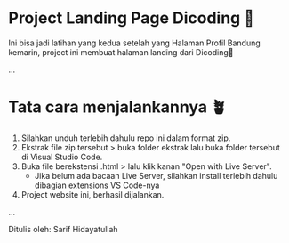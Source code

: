 # Project Landing Page Dicoding 🌱

Ini bisa jadi latihan yang kedua setelah yang Halaman Profil Bandung kemarin, project ini membuat halaman landing dari Dicoding🍷


...

# Tata cara menjalankannya 🪴

1. Silahkan unduh terlebih dahulu repo ini dalam format zip.
2. Ekstrak file zip tersebut > buka folder ekstrak lalu buka folder tersebut di Visual Studio Code.
3. Buka file berekstensi .html > lalu klik kanan "Open with Live Server".
    - Jika belum ada bacaan Live Server, silahkan install terlebih dahulu dibagian extensions VS Code-nya
4. Project website ini, berhasil dijalankan.

...

Ditulis oleh: Sarif Hidayatullah
